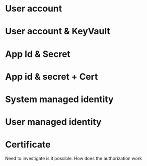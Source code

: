 # User account 
# User account & KeyVault
# App Id & Secret
# App id & secret + Cert
# System managed identity
# User managed identity

# Certificate
Need to investigate is it possible. How does the authorization work

